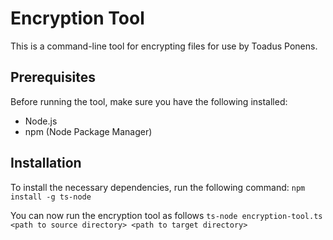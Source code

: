 
# Encryption Tool

This is a command-line tool for encrypting files for use by Toadus Ponens.

## Prerequisites

Before running the tool, make sure you have the following installed:

- Node.js
- npm (Node Package Manager)

## Installation

To install the necessary dependencies, run the following command:
`npm install -g ts-node`


You can now run the encryption tool as follows
`ts-node encryption-tool.ts  <path to source directory> <path to target directory>`